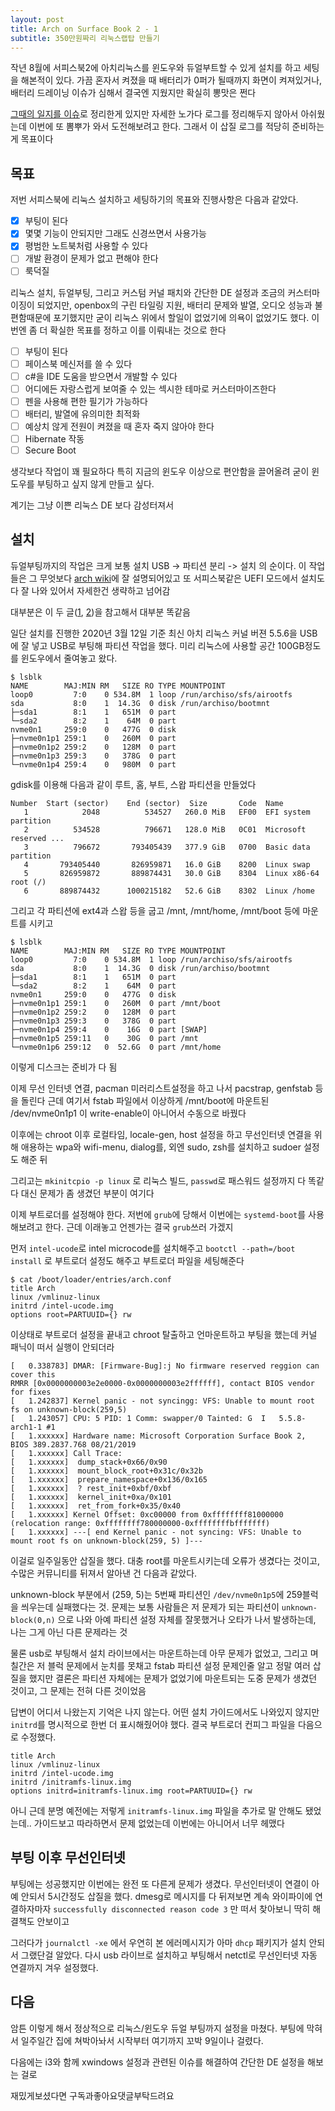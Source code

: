 ```yaml
---
layout: post
title: Arch on Surface Book 2 - 1
subtitle: 350만원짜리 리눅스랩탑 만들기
---
```


작년 8월에 서피스북2에 아치리눅스를 윈도우와 듀얼부트할 수 있게 설치를 하고 세팅을 해본적이 있다. 가끔 혼자서 켜졌을 때 배터리가 0퍼가 될때까지 화면이 켜져있거나, 배터리 드레이닝 이슈가 심해서 결국엔 지웠지만 확실히 뽕맛은 쩐다

[그때의 일지를 이슈](https://github.com/20chan/surface-arch/issues)로 정리한게 있지만 자세한 노가다 로그를 정리해두지 않아서 아쉬웠는데 이번에 또 뽐뿌가 와서 도전해보려고 한다. 그래서 이 삽질 로그를 적당히 준비하는게 목표이다

## 목표

저번 서피스북에 리눅스 설치하고 세팅하기의 목표와 진행사항은 다음과 같았다.

 - [x] 부팅이 된다
 - [x] 몇몇 기능이 안되지만 그래도 신경쓰면서 사용가능
 - [x] 평범한 노트북처럼 사용할 수 있다
 - [ ] 개발 환경이 문제가 없고 편해야 한다
 - [ ] 룩덕질

리눅스 설치, 듀얼부팅, 그리고 커스텀 커널 패치와 간단한 DE 설정과 조금의 커스터마이징이 되었지만, openbox의 구린 타일링 지원, 배터리 문제와 발열, 오디오 성능과 불편함때문에 포기했지만 굳이 리눅스 위에서 할일이 없었기에 의욕이 없었기도 했다. 이번엔 좀 더 확실한 목표를 정하고 이를 이뤄내는 것으로 한다

- [ ] 부팅이 된다
- [ ] 페이스북 메신저를 쓸 수 있다
- [ ] c#을 IDE 도움을 받으면서 개발할 수 있다
- [ ] 어디에든 자랑스럽게 보여줄 수 있는 섹시한 테마로 커스터마이즈한다
- [ ] 펜을 사용해 편한 필기가 가능하다
- [ ] 배터리, 발열에 유의미한 최적화
- [ ] 예상치 않게 전원이 켜졌을 때 혼자 죽지 않아야 한다
- [ ] Hibernate 작동
- [ ] Secure Boot

생각보다 작업이 꽤 필요하다 특히 지금의 윈도우 이상으로 편안함을 끌어올려 굳이 윈도우를 부팅하고 싶지 않게 만들고 싶다.

계기는 그냥 이쁜 리눅스 DE 보다 감성터져서

## 설치

듀얼부팅까지의 작업은 크게 보통 설치 USB -> 파티션 분리 -> 설치 의 순이다. 이 작업들은 그 무엇보다 [arch wiki](https://wiki.archlinux.org/index.php/installation_guide)에 잘 설명되어있고 또 서피스북같은 UEFI 모드에서 설치도 다 잘 나와 있어서 자세한건 생략하고 넘어감

대부분은 이 두 글([1](https://gist.github.com/johnramsden/f873723150209ccc4533f43ef100e9da), [2](https://github.com/linux-surface/linux-surface/wiki/Installation-and-Setup))을 참고해서 대부분 똑같음

일단 설치를 진행한 2020년 3월 12일 기준 최신 아치 리눅스 커널 버젼 5.5.6을 USB에 잘 넣고 USB로 부팅해 파티션 작업을 했다.
미리 리눅스에 사용할 공간 100GB정도를 윈도우에서 줄여놓고 왔다.

```
$ lsblk
NAME        MAJ:MIN RM   SIZE RO TYPE MOUNTPOINT
loop0         7:0    0 534.8M  1 loop /run/archiso/sfs/airootfs
sda           8:0    1  14.3G  0 disk /run/archiso/bootmnt
├─sda1        8:1    1   651M  0 part 
└─sda2        8:2    1    64M  0 part 
nvme0n1     259:0    0   477G  0 disk 
├─nvme0n1p1 259:1    0   260M  0 part 
├─nvme0n1p2 259:2    0   128M  0 part 
├─nvme0n1p3 259:3    0   378G  0 part 
└─nvme0n1p4 259:4    0   980M  0 part 
```

gdisk를 이용해 다음과 같이 루트, 홈, 부트, 스왑 파티션을 만들었다

```
Number  Start (sector)    End (sector)  Size       Code  Name
   1            2048          534527   260.0 MiB   EF00  EFI system partition
   2          534528          796671   128.0 MiB   0C01  Microsoft reserved ...
   3          796672       793405439   377.9 GiB   0700  Basic data partition
   4       793405440       826959871   16.0 GiB    8200  Linux swap
   5       826959872       889874431   30.0 GiB    8304  Linux x86-64 root (/)
   6       889874432      1000215182   52.6 GiB    8302  Linux /home
```

그리고 각 파티션에 ext4과 스왑 등을 굽고 /mnt, /mnt/home, /mnt/boot 등에 마운트를 시키고

```
$ lsblk
NAME        MAJ:MIN RM   SIZE RO TYPE MOUNTPOINT
loop0         7:0    0 534.8M  1 loop /run/archiso/sfs/airootfs
sda           8:0    1  14.3G  0 disk /run/archiso/bootmnt
├─sda1        8:1    1   651M  0 part 
└─sda2        8:2    1    64M  0 part 
nvme0n1     259:0    0   477G  0 disk 
├─nvme0n1p1 259:1    0   260M  0 part /mnt/boot
├─nvme0n1p2 259:2    0   128M  0 part 
├─nvme0n1p3 259:3    0   378G  0 part 
├─nvme0n1p4 259:4    0    16G  0 part [SWAP]
├─nvme0n1p5 259:11   0    30G  0 part /mnt
└─nvme0n1p6 259:12   0  52.6G  0 part /mnt/home
```

이렇게 디스크는 준비가 다 됨

이제 무선 인터넷 연결, pacman 미러리스트설정을 하고 나서 pacstrap, genfstab 등을 돌린다
근데 여기서 fstab 파일에서 이상하게 /mnt/boot에 마운트된 /dev/nvme0n1p1 이 write-enable이 아니어서 수동으로 바꿨다

이후에는 chroot 이후 로컬타임, locale-gen, host 설정을 하고 무선인터넷 연결을 위해 애용하는 wpa와 wifi-menu, dialog를, 외엔 sudo, zsh를 설치하고 sudoer 설정도 해준 뒤

그리고는 `mkinitcpio -p linux` 로 리눅스 빌드, `passwd`로 패스워드 설정까지 다 똑같다
대신 문제가 좀 생겼던 부분이 여기다

이제 부트로더를 설정해야 한다. 저번에 `grub`에 당해서 이번에는 `systemd-boot`를 사용해보려고 한다. 근데 이래놓고 언젠가는 결국 `grub`쓰러 가겠지

먼저 `intel-ucode`로 intel microcode를 설치해주고 `bootctl --path=/boot install` 로 부트로더 설정도 해주고 부트로더 파일을 세팅해준다

```
$ cat /boot/loader/entries/arch.conf
title Arch
linux /vmlinuz-linux
initrd /intel-ucode.img
options root=PARTUUID={} rw
```

이상태로 부트로더 설정을 끝내고 chroot 탈출하고 언마운트하고 부팅을 했는데 커널 패닉이 떠서 실행이 안되더라

```
[   0.338783] DMAR: [Firmware-Bug]:j No firmware reserved reggion can cover this
RMRR [0x0000000003e2e0000-0x0000000003e2ffffff], contact BIOS vendor for fixes
[   1.242837] Kernel panic - not syncingg: VFS: Unable to mount root fs on unknown-block(259,5)
[   1.243057] CPU: 5 PID: 1 Comm: swapper/0 Tainted: G  I   5.5.8-arch1-1 #1
[   1.xxxxxx] Hardware name: Microsoft Corporation Surface Book 2, BIOS 389.2837.768 08/21/2019
[   1.xxxxxx] Call Trace:
[   1.xxxxxx]  dump_stack+0x66/0x90
[   1.xxxxxx]  mount_block_root+0x31c/0x32b
[   1.xxxxxx]  prepare_namespace+0x136/0x165
[   1.xxxxxx]  ? rest_init+0xbf/0xbf
[   1.xxxxxx]  kernel_init+0xa/0x101
[   1.xxxxxx]  ret_from_fork+0x35/0x40
[   1.xxxxxx] Kernel Offset: 0xc00000 from 0xffffffff81000000 (relocation range: 0xffffffff780000000-0xffffffffbfffffff)
[   1.xxxxxx] ---[ end Kernel panic - not syncing: VFS: Unable to mount root fs on unknown-block(259, 5) ]---
```

이걸로 일주일동안 삽질을 했다. 대충 root를 마운트시키는데 오류가 생겼다는 것이고, 수많은 커뮤니티를 뒤져서 알아낸 건 다음과 같았다.

unknown-block 부분에서 (259, 5)는 5번째 파티션인 `/dev/nvme0n1p5`에 259블럭을 씌우는데 실패했다는 것. 문제는 보통 사람들은 저 문제가 되는 파티션이 `unknown-block(0,n)` 으로 나와 아예 파티션 설정 자체를 잘못했거나 오타가 나서 발생하는데, 나는 그게 아닌 다른 문제라는 것

물론 usb로 부팅해서 설치 라이브에서는 마운트하는데 아무 문제가 없었고, 그리고 며칠간은 저 블럭 문제에서 눈치를 못채고 fstab 파티션 설정 문제인줄 알고 정말 여러 삽질을 했지만 결론은 파티션 자체에는 문제가 없었기에 마운트되는 도중 문제가 생겼던 것이고, 그 문제는 전혀 다른 것이었음

답변이 어디서 나왔는지 기억은 나지 않는다. 어떤 설치 가이드에서도 나와있지 않지만 `initrd`를 명시적으로 한번 더 표시해줬어야 했다. 결국 부트로더 컨피그 파일을 다음으로 수정했다.


```
title Arch
linux /vmlinuz-linux
initrd /intel-ucode.img
initrd /initramfs-linux.img
options initrd=initramfs-linux.img root=PARTUUID={} rw
```

아니 근데 분명 예전에는 저렇게 `initramfs-linux.img` 파일을 추가로 말 안해도 됐었는데.. 가이드보고 따라하면서 문제 없었는데 이번에는 아니어서 너무 헤맸다

## 부팅 이후 무선인터넷
부팅에는 성공했지만 이번에는 완전 또 다른게 문제가 생겼다.
무선인터넷이 연결이 아예 안되서 5시간정도 삽질을 했다. dmesg로 메시지를 다 뒤져보면 계속 와이파이에 연결하자마자 `successfully disconnected reason code 3` 만 떠서 찾아보니 딱히 해결책도 안보이고

그러다가 `journalctl -xe` 에서 우연히 본 에러메시지가 아마 `dhcp` 패키지가 설치 안되서 그랬단걸 알았다. 다시 usb 라이브로 설치하고 부팅해서 netctl로 무선인터넷 자동 연결까지 겨우 설정했다.

## 다음

암튼 이렇게 해서 정상적으로 리눅스/윈도우 듀얼 부팅까지 설정을 마쳤다. 부팅에 막혀서 일주일간 집에 쳐박아놔서 시작부터 여기까지 꼬박 9일이나 걸렸다.

다음에는 i3와 함께 xwindows 설정과 관련된 이슈를 해결하여 간단한 DE 설정을 해보는 걸로

재밌게보셨다면 구독과좋아요댓글부탁드려요